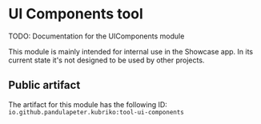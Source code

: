 # UI Components tool
TODO: Documentation for the UIComponents module

This module is mainly intended for internal use in the Showcase app. In its current state it's not designed to be used by other projects.

## Public artifact
The artifact for this module has the following ID:
`io.github.pandulapeter.kubriko:tool-ui-components`